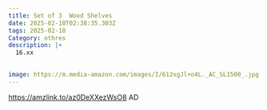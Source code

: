 ```yaml
---
title: Set of 3  Wood Shelves
date: 2025-02-10T02:38:35.303Z
tags: 2025-02-10
Category: othres
description: |+
  16.xx 

     
image: https://m.media-amazon.com/images/I/612xgJl+o4L._AC_SL1500_.jpg
---
```

https://amzlink.to/az0DeXXezWsO8   AD